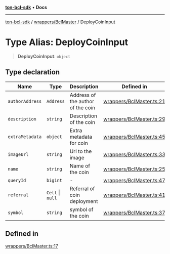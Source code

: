 [**ton-bcl-sdk**](../../../README.md) • **Docs**

***

[ton-bcl-sdk](../../../README.md) / [wrappers/BclMaster](../README.md) / DeployCoinInput

# Type Alias: DeployCoinInput

> **DeployCoinInput**: `object`

## Type declaration

| Name | Type | Description | Defined in |
| ------ | ------ | ------ | ------ |
| `authorAddress` | `Address` | Address of the author of the coin | [wrappers/BclMaster.ts:21](https://github.com/ton-fun-tech/ton-bcl-sdk/blob/2844ad70d72104e3115623db03ff9cc5fbf702ee/src/wrappers/BclMaster.ts#L21) |
| `description` | `string` | Description of the coin | [wrappers/BclMaster.ts:29](https://github.com/ton-fun-tech/ton-bcl-sdk/blob/2844ad70d72104e3115623db03ff9cc5fbf702ee/src/wrappers/BclMaster.ts#L29) |
| `extraMetadata` | `object` | Extra metadata for coin | [wrappers/BclMaster.ts:45](https://github.com/ton-fun-tech/ton-bcl-sdk/blob/2844ad70d72104e3115623db03ff9cc5fbf702ee/src/wrappers/BclMaster.ts#L45) |
| `imageUrl` | `string` | Url to the image | [wrappers/BclMaster.ts:33](https://github.com/ton-fun-tech/ton-bcl-sdk/blob/2844ad70d72104e3115623db03ff9cc5fbf702ee/src/wrappers/BclMaster.ts#L33) |
| `name` | `string` | Name of the coin | [wrappers/BclMaster.ts:25](https://github.com/ton-fun-tech/ton-bcl-sdk/blob/2844ad70d72104e3115623db03ff9cc5fbf702ee/src/wrappers/BclMaster.ts#L25) |
| `queryId` | `bigint` | - | [wrappers/BclMaster.ts:47](https://github.com/ton-fun-tech/ton-bcl-sdk/blob/2844ad70d72104e3115623db03ff9cc5fbf702ee/src/wrappers/BclMaster.ts#L47) |
| `referral` | `Cell` \| `null` | Referral of coin deployment | [wrappers/BclMaster.ts:41](https://github.com/ton-fun-tech/ton-bcl-sdk/blob/2844ad70d72104e3115623db03ff9cc5fbf702ee/src/wrappers/BclMaster.ts#L41) |
| `symbol` | `string` | symbol of the coin | [wrappers/BclMaster.ts:37](https://github.com/ton-fun-tech/ton-bcl-sdk/blob/2844ad70d72104e3115623db03ff9cc5fbf702ee/src/wrappers/BclMaster.ts#L37) |

## Defined in

[wrappers/BclMaster.ts:17](https://github.com/ton-fun-tech/ton-bcl-sdk/blob/2844ad70d72104e3115623db03ff9cc5fbf702ee/src/wrappers/BclMaster.ts#L17)
